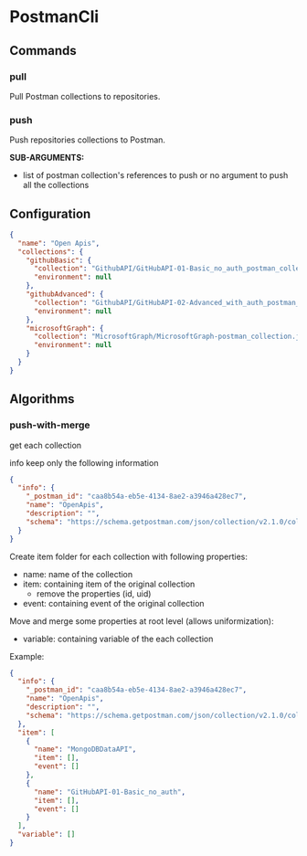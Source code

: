 # PostmanCli

## Commands

### pull

Pull Postman collections to repositories.

### push

Push repositories collections to Postman.

**SUB-ARGUMENTS:**

- list of postman collection's references to push or no argument to push all the
  collections

## Configuration

```json
{
  "name": "Open Apis",
  "collections": {
    "githubBasic": {
      "collection": "GithubAPI/GitHubAPI-01-Basic_no_auth_postman_collection.json",
      "environment": null
    },
    "githubAdvanced": {
      "collection": "GithubAPI/GitHubAPI-02-Advanced_with_auth_postman_collection.json",
      "environment": null
    },
    "microsoftGraph": {
      "collection": "MicrosoftGraph/MicrosoftGraph-postman_collection.json",
      "environment": null
    }
  }
}
```

## Algorithms

### push-with-merge

get each collection

info keep only the following information

```json
{
  "info": {
    "_postman_id": "caa8b54a-eb5e-4134-8ae2-a3946a428ec7",
    "name": "OpenApis",
    "description": "",
    "schema": "https://schema.getpostman.com/json/collection/v2.1.0/collection.json"
  }
}
```

Create item folder for each collection with following properties:

- name: name of the collection
- item: containing item of the original collection
  - remove the properties (id, uid)
- event: containing event of the original collection

Move and merge some properties at root level (allows uniformization):

- variable: containing variable of the each collection

Example:

```json
{
  "info": {
    "_postman_id": "caa8b54a-eb5e-4134-8ae2-a3946a428ec7",
    "name": "OpenApis",
    "description": "",
    "schema": "https://schema.getpostman.com/json/collection/v2.1.0/collection.json"
  },
  "item": [
    {
      "name": "MongoDBDataAPI",
      "item": [],
      "event": []
    },
    {
      "name": "GitHubAPI-01-Basic_no_auth",
      "item": [],
      "event": []
    }
  ],
  "variable": []
}
```
